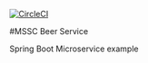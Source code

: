 [![CircleCI](https://dl.circleci.com/status-badge/img/gh/olteanuflorin86/mssc-beer-service-v1/tree/master.svg?style=svg)](https://dl.circleci.com/status-badge/redirect/gh/olteanuflorin86/mssc-beer-service-v1/tree/master)

#MSSC Beer Service

Spring Boot Microservice example
